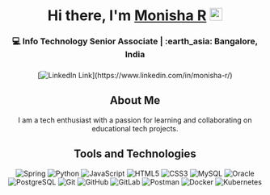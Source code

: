 <!-------------------------------------------------------Hi there, I'm Monisha------------------------------>
<div align="center">
  <h1>Hi there, I'm <a href="https://twitter.com/arun664__" target="_blank">Monisha R</a> <img src="https://media.giphy.com/media/hvRJCLFzcasrR4ia7z/giphy.gif" width="25px"> </h1>
</div>
<div align="center">
  <h3>💻 Info Technology Senior Associate | :earth_asia: Bangalore, India <h3>
</div>

<!----------------------------------------------------Social links------------------------------------------->

<div align="center">

[![LinkedIn Link](https://img.shields.io/badge/linkedin/in/monisha--r%20-%230077B5.svg?&style=flat&logo=linkedin&logoColor=white")](https://www.linkedin.com/in/monisha-r/)

<!---------------------------------------------------------- About Me---------------------------------------------------->
<div align="center">
  <h2>About Me</h2>
  <p>I am a tech enthusiast with a passion for learning and collaborating on educational tech projects. </p> 
</div>
<!-------------------------------------------------------Tools and Technologies----------------------------------------->

<h2>Tools and Technologies</h2>

![Spring](https://img.shields.io/badge/Spring-6DB33F?style=flat-square&logo=spring&logoColor=white)
![Python](https://img.shields.io/badge/python-3670A0?style=flat-square&logo=python&logoColor=ffdd54)
![JavaScript](https://img.shields.io/badge/-JavaScript-yellow?style=flat-square&logo=javascript&logoColor=white)
![HTML5](https://img.shields.io/badge/-HTML5-E34F26?style=flat-square&logo=html5&logoColor=white)
![CSS3](https://img.shields.io/badge/-CSS3-1572B6?style=flat-square&logo=css3)
![MySQL](https://shields.io/badge/MySQL-lightgrey?logo=mysql&style=flat-square&logoColor=white&labelColor=blue)
![Oracle](https://img.shields.io/badge/Oracle-F80000?style=flat-square&logo=Oracle&logoColor=white)
![PostgreSQL](https://img.shields.io/badge/PostgreSQL-316192?style=flat-square&logo=postgresql&logoColor=white)
![Git](https://img.shields.io/badge/-Git-black?style=flat-square&logo=git&logoColor=white)
![GitHub](https://img.shields.io/badge/-GitHub-181717?style=flat-square&logo=github&logoColor=white)
![GitLab](https://img.shields.io/badge/GitLab-330F63?style=flat-square&logo=gitlab&logoColor=white)
![Postman](https://img.shields.io/badge/Postman-E34F26?style=flat-square&logo=postman&logoColor=white)
![Docker](https://img.shields.io/badge/Docker-3670A0?style=flat-square&logo=docker&logoColor=white)
![Kubernetes](https://img.shields.io/badge/Kubernetes-3670A0?style=flat-square&logo=kubernetes&logoColor=white)
